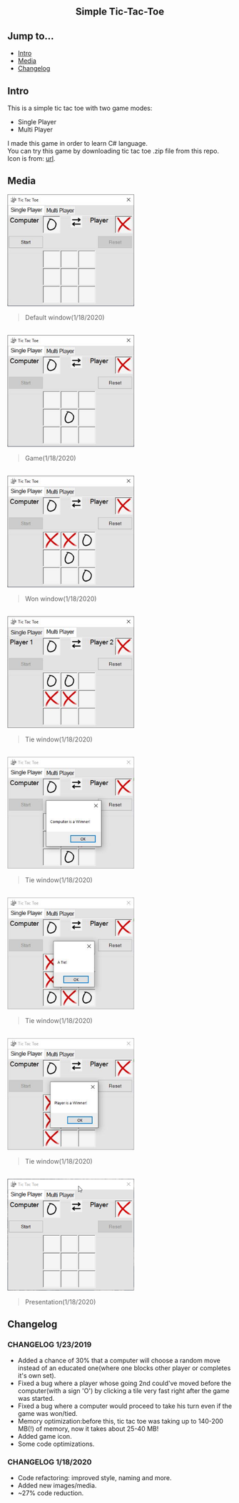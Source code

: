 <div align="center">
  <h2>Simple Tic-Tac-Toe</h2>
</div>

## Jump to...

  - [Intro](#intro)
  - [Media](#media)
  - [Changelog](#changelog)

## <a name="Intro"></a>Intro

<p>This is a simple tic tac toe with two game modes:<br>
  <ul>
    <li>Single Player</li>
    <li>Multi Player</li>
  </ul>
I made this game in order to learn C# language.<br>
You can try this game by downloading tic tac toe .zip file from this repo.<br>
Icon is from: <a href="https://www.onlinewebfonts.com/icon/555366" target='_blank'>url</a>.

## <a name="Media"></a>Media

<a target="_blank" href="https://github.com/GintasS/SimpleTic-Tac-Toe/blob/master/Media/Image1.JPG">
  <img src="https://github.com/GintasS/SimpleTic-Tac-Toe/blob/master/Media/Image1.JPG" height="250" style="max-width:100%;"></img>
</a>
<blockquote>Default window(1/18/2020)</blockquote>
<br>
<a target="_blank" href="https://github.com/GintasS/SimpleTic-Tac-Toe/blob/master/Media/Image2.JPG">
  <img src="https://github.com/GintasS/SimpleTic-Tac-Toe/blob/master/Media/Image2.JPG" height="250" style="max-width:100%;"></img>
</a>
<blockquote>Game(1/18/2020)</blockquote>
<br>
<a target="_blank" href="https://github.com/GintasS/SimpleTic-Tac-Toe/blob/master/Media/Image3.JPG">
  <img src="https://github.com/GintasS/SimpleTic-Tac-Toe/blob/master/Media/Image3.JPG" height="250" style="max-width:100%;"></img>
</a>
<blockquote>Won window(1/18/2020)</blockquote>
<br>
<a target="_blank" href="https://github.com/GintasS/SimpleTic-Tac-Toe/blob/master/Media/Image4.JPG">
  <img src="https://github.com/GintasS/SimpleTic-Tac-Toe/blob/master/Media/Image4.JPG" height="250" style="max-width:100%;"></img>
</a>
<blockquote>Tie window(1/18/2020)</blockquote>
<br>
<a target="_blank" href="https://github.com/GintasS/SimpleTic-Tac-Toe/blob/master/Media/Image5.JPG">
  <img src="https://github.com/GintasS/SimpleTic-Tac-Toe/blob/master/Media/Image5.JPG" height="250" style="max-width:100%;"></img>
</a>
<blockquote>Tie window(1/18/2020)</blockquote>
<br>
<a target="_blank" href="https://github.com/GintasS/SimpleTic-Tac-Toe/blob/master/Media/Image6.JPG">
  <img src="https://github.com/GintasS/SimpleTic-Tac-Toe/blob/master/Media/Image6.JPG" height="250" style="max-width:100%;"></img>
</a>
<blockquote>Tie window(1/18/2020)</blockquote>
<br>
<a target="_blank" href="https://github.com/GintasS/SimpleTic-Tac-Toe/blob/master/Media/Image7.JPG">
  <img src="https://github.com/GintasS/SimpleTic-Tac-Toe/blob/master/Media/Image7.JPG" height="250" style="max-width:100%;"></img>
</a>
<blockquote>Tie window(1/18/2020)</blockquote>

<br>
<a target="_blank" href="https://github.com/GintasS/SimpleTic-Tac-Toe/blob/master/Media/j4Q3multVb.gif">
  <img src="https://github.com/GintasS/SimpleTic-Tac-Toe/blob/master/Media/j4Q3multVb.gif" height="250" style="max-width:100%;"></img>
</a>
<blockquote>Presentation(1/18/2020)</blockquote>


## <a name="Changelog"></a>Changelog

<h3>CHANGELOG 1/23/2019</h3>
<ul>
  <li>Added a chance of 30% that a computer will choose a random move instead of an educated one(where one blocks other player or completes it's own set).</li>
  <li>Fixed a bug where a player whose going 2nd could've moved before the computer(with a sign 'O') by clicking a tile very fast right after the game was started.</li>
  <li>Fixed a bug where a computer would proceed to take his turn even if the game was won/tied.</li>
  <li>Memory optimization:before this, tic tac toe was taking up to 140-200 MB(!) of memory, now it takes about 25-40 MB!</li>
  <li>Added game icon.</li>
  <li>Some code optimizations.</li>
</ul>

<h3>CHANGELOG 1/18/2020</h3>
<ul>
  <li>Code refactoring: improved style, naming and more.</li>
  <li>Added new images/media.</li>
  <li>~27% code reduction.</li>
</ul>
